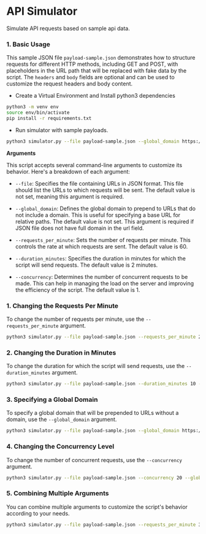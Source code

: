 # API Simulator

Simulate API requests based on sample api data.

### 1. Basic Usage

This sample JSON file `payload-sample.json` demonstrates how to structure requests for different HTTP methods, including GET and POST, with placeholders in the URL path that will be replaced with fake data by the script. The `headers` and `body` fields are optional and can be used to customize the request headers and body content.

* Create a Virtual Environment and Install python3 dependencies

```bash
python3 -m venv env
source env/bin/activate
pip install -r requirements.txt
```

* Run simulator with sample payloads.

```bash
python3 simulator.py --file payload-sample.json --global_domain https://api.example.com
```

**Arguments**

This script accepts several command-line arguments to customize its behavior. Here's a breakdown of each argument:

- `--file`: Specifies the file containing URLs in JSON format. This file should list the URLs to which requests will be sent. The default value is not set, meaning this argument is required.

- `--global_domain`: Defines the global domain to prepend to URLs that do not include a domain. This is useful for specifying a base URL for relative paths. The default value is not set. This argument is required if JSON file does not have full domain in the url field.

- `--requests_per_minute`: Sets the number of requests per minute. This controls the rate at which requests are sent. The default value is 60.

- `--duration_minutes`: Specifies the duration in minutes for which the script will send requests. The default value is 2 minutes.

- `--concurrency`: Determines the number of concurrent requests to be made. This can help in managing the load on the server and improving the efficiency of the script. The default value is 1.


### 1. Changing the Requests Per Minute

To change the number of requests per minute, use the `--requests_per_minute` argument.

```bash
python3 simulator.py --file payload-sample.json --requests_per_minute 20 --global_domain https://api.example.com
```

### 2. Changing the Duration in Minutes

To change the duration for which the script will send requests, use the `--duration_minutes` argument.

```bash
python3 simulator.py --file payload-sample.json --duration_minutes 10 --global_domain https://api.example.com
```

### 3. Specifying a Global Domain

To specify a global domain that will be prepended to URLs without a domain, use the `--global_domain` argument.

```bash
python3 simulator.py --file payload-sample.json --global_domain https://api.example.com
```

### 4. Changing the Concurrency Level

To change the number of concurrent requests, use the `--concurrency` argument.

```bash
python3 simulator.py --file payload-sample.json --concurrency 20 --global_domain https://api.example.com
```

### 5. Combining Multiple Arguments

You can combine multiple arguments to customize the script's behavior according to your needs.

```bash
python3 simulator.py --file payload-sample.json --requests_per_minute 30 --duration_minutes 10 --global_domain https://api.example.com --concurrency 20
```

